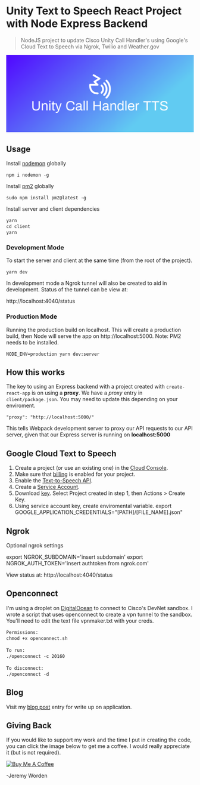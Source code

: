# Unity Text to Speech React Project with Node Express Backend

> NodeJS project to update Cisco Unity Call Handler's using Google's Cloud Text to Speech via Ngrok, Twilio and Weather.gov

![](https://github.com/sieteunoseis/cisco-unity-tts-app/blob/master/client/src/assets/cover-1.png)

## Usage

Install [nodemon](https://github.com/remy/nodemon) globally

```
npm i nodemon -g
```

Install [pm2](https://www.npmjs.com/package/pm2) globally

```
sudo npm install pm2@latest -g
```

Install server and client dependencies

```
yarn
cd client
yarn
```

### Development Mode

To start the server and client at the same time (from the root of the project).
```
yarn dev
```

In development mode a Ngrok tunnel will also be created to aid in development. Status of the tunnel can be view at:

http://localhost:4040/status

### Production Mode

Running the production build on localhost. This will create a production build, then Node will serve the app on http://localhost:5000. Note: PM2 needs to be installed.

```
NODE_ENV=production yarn dev:server
```

## How this works

The key to using an Express backend with a project created with `create-react-app` is on using a **proxy**. We have a _proxy_ entry in `client/package.json`. You may need to update this depending on your enviroment.

```
"proxy": "http://localhost:5000/"
```

This tells Webpack development server to proxy our API requests to our API server, given that our Express server is running on **localhost:5000**

## Google Cloud Text to Speech

1. Create a project (or use an existing one) in the [Cloud Console](https://console.cloud.google.com/).
2. Make sure that [billing](https://console.cloud.google.com/billing?project=_) is enabled for your project.
3. Enable the [Text-to-Speech API](https://console.cloud.google.com/flows/enableapi?apiid=texttospeech.googleapis.com).
4. Create a [Service Account](https://console.cloud.google.com/apis/credentials?project=_).
5. Download [key](https://console.cloud.google.com/iam-admin/serviceaccounts). Select Project created in step 1, then Actions > Create Key. 
6. Using service account key, create enviromental variable. export GOOGLE_APPLICATION_CREDENTIALS="[PATH]/[FILE_NAME].json"

## Ngrok

Optional ngrok settings

export NGROK_SUBDOMAIN='insert subdomain'
export NGROK_AUTH_TOKEN='insert authtoken from ngrok.com'

View status at: http://localhost:4040/status

## Openconnect

I'm using a droplet on [DigitalOcean](https://www.digitalocean.com/) to connect to Cisco's DevNet sandbox. I wrote a script that uses openconnect to create a vpn tunnel to the sandbox. You'll need to edit the text file vpnmaker.txt with your creds.

```
Permissions:
chmod +x openconnect.sh

To run:
./openconnect -c 20160

To disconnect:
./openconnect -d
```

## Blog

Visit my [blog post](https://medium.com/@jeremyworden/using-apis-to-automate-cisco-s-unity-connection-call-handlers-9ad71b1d973f) entry for write up on application.

## Giving Back

If you would like to support my work and the time I put in creating the code, you can click the image below to get me a coffee. I would really appreciate it (but is not required).

[![Buy Me A Coffee](https://www.buymeacoffee.com/assets/img/custom_images/black_img.png)](https://www.buymeacoffee.com/automatebldrs)

-Jeremy Worden
